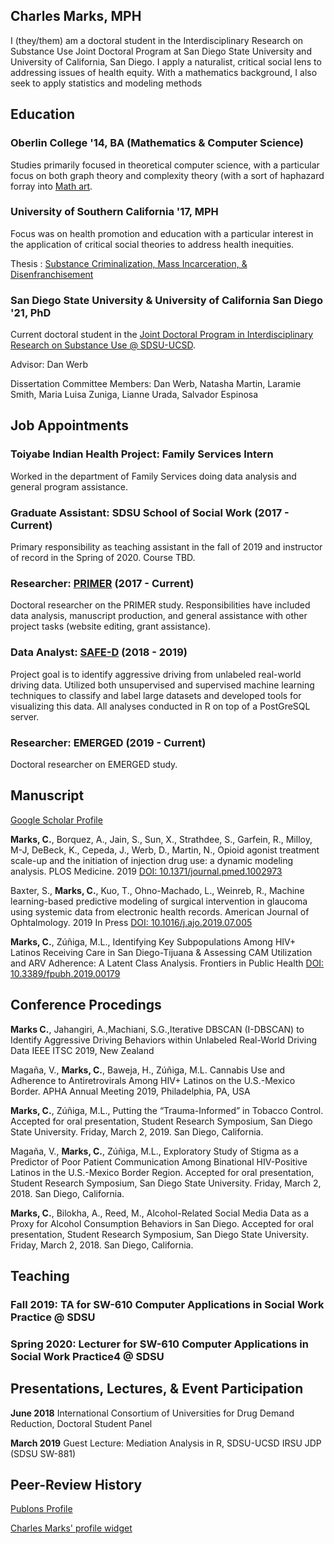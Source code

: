 ## Charles Marks, MPH

I (they/them) am a doctoral student in the Interdisciplinary Research on Substance Use Joint Doctoral Program at San Diego State University and University of California, San Diego.  I apply a naturalist, critical social lens to addressing issues of health equity.  With a mathematics background, I also seek to apply statistics and modeling methods 

## Education

### Oberlin College '14, BA (Mathematics & Computer Science)

Studies primarily focused in theoretical computer science, with a particular focus on both graph theory and complexity theory (with a sort of haphazard forray into [Math art](http://bridgesmathart.org/2012/cdrom/exhibition.pdf).  

### University of Southern California '17, MPH

Focus was on health promotion and education with a particular interest in the application of critical social theories to address health inequities.

Thesis : [Substance Criminalization, Mass Incarceration, & Disenfranchisement](https://cmarkymark.github.io/papers/Substance%20Criminalization%2C%20Mass%20Incarceration%2C%20%26%20Disenfranchisement.pdf)

### San Diego State University & University of California San Diego '21, PhD

Current doctoral student in the [Joint Doctoral Program in Interdisciplinary Research on Substance Use @ SDSU-UCSD](https://chhs.sdsu.edu/irsu/). 

Advisor: Dan Werb

Dissertation Committee Members: Dan Werb, Natasha Martin, Laramie Smith, Maria Luisa Zuniga, Lianne Urada, Salvador Espinosa

## Job Appointments

### Toiyabe Indian Health Project: Family Services Intern

Worked in the department of Family Services doing data analysis and general program assistance.

### Graduate Assistant: SDSU School of Social Work (2017 - Current)

Primary responsibility as teaching assistant in the fall of 2019 and instructor of record in the Spring of 2020.  Course TBD.

### Researcher: [PRIMER](https://primerstudy.com/our-team/) (2017 - Current)

Doctoral researcher on the PRIMER study.  Responsibilities have included data analysis, manuscript production, and general assistance with other project tasks (website editing, grant assistance).

### Data Analyst: [SAFE-D](https://www.vtti.vt.edu/utc/safe-d/index.php/projects/big-data-visualization-and-spatiotemporal-modeling-of-aggressive-driving/) (2018 - 2019)

Project goal is to identify aggressive driving from unlabeled real-world driving data.  Utilized both unsupervised and supervised machine learning techniques to classify and label large datasets and developed tools for visualizing this data.  All analyses conducted in R on top of a PostGreSQL server.

### Researcher: EMERGED (2019 - Current)

Doctoral researcher on EMERGED study. 


## Manuscript

[Google Scholar Profile](https://scholar.google.com/citations?hl=en&user=13NE9E0AAAAJ)

**Marks, C.**, Borquez, A., Jain, S., Sun, X., Strathdee, S., Garfein, R., Milloy, M-J, DeBeck, K., Cepeda, J., Werb, D., Martin, N., Opioid agonist treatment scale-up and the initiation of injection drug use: a dynamic modeling analysis. PLOS Medicine. 2019 [DOI: 10.1371/journal.pmed.1002973](https://doi.org/10.1371/journal.pmed.1002973)   

Baxter, S., **Marks, C.**, Kuo, T., Ohno-Machado, L., Weinreb, R., Machine learning-based predictive modeling of surgical intervention in glaucoma using systemic data from electronic health records. American Journal of Ophtalmology. 2019 In Press [DOI: 10.1016/j.ajo.2019.07.005](https://doi.org/10.1016/j.ajo.2019.07.005)

**Marks, C.**, Zúñiga, M.L., Identifying Key Subpopulations Among HIV+ Latinos Receiving Care in San Diego-Tijuana & Assessing CAM Utilization and ARV Adherence: A Latent Class Analysis. Frontiers in Public Health [DOI: 10.3389/fpubh.2019.00179](https://doi.org/10.3389/fpubh.2019.00179)

## Conference Procedings

**Marks C.**, Jahangiri, A.,Machiani, S.G.,Iterative DBSCAN (I-DBSCAN) to Identify Aggressive Driving Behaviors within Unlabeled Real-World Driving Data IEEE ITSC 2019, New Zealand 

Magaña, V., **Marks, C.**, Baweja, H., Zúñiga, M.L. Cannabis Use and Adherence to Antiretrovirals Among HIV+ Latinos on the U.S.-Mexico Border. APHA Annual Meeting 2019, Philadelphia, PA, USA

**Marks, C.**, Zúñiga, M.L., Putting the “Trauma-Informed” in Tobacco Control. Accepted for oral presentation, Student Research Symposium, San Diego State University. Friday, March 2, 2019. San Diego, California.

Magaña, V., **Marks, C.**, Zúñiga, M.L., Exploratory Study of Stigma as a Predictor of Poor Patient Communication Among Binational HIV-Positive Latinos in the U.S.-Mexico Border Region. Accepted for oral presentation, Student Research Symposium, San Diego State University. Friday, March 2, 2018. San Diego, California.

**Marks, C.**, Bilokha, A., Reed, M., Alcohol-Related Social Media Data as a Proxy for Alcohol Consumption Behaviors in San Diego. Accepted for oral presentation, Student Research Symposium, San Diego State University. Friday, March 2, 2018. San Diego, California.

## Teaching

### Fall 2019: TA for SW-610 Computer Applications in Social Work Practice @ SDSU

### Spring 2020: Lecturer for SW-610 Computer Applications in Social Work Practice4 @ SDSU

## Presentations, Lectures, & Event Participation

**June 2018** International Consortium of Universities for Drug Demand Reduction, Doctoral Student Panel

**March 2019** Guest Lecture: Mediation Analysis in R, SDSU-UCSD IRSU JDP (SDSU SW-881)

## Peer-Review History

[Publons Profile](https://publons.com/researcher/3293322/charles-marks/peer-review/)

<div>
  <a class="embedly-card" data-card-controls="0" href="https://publons.com/author/3293322/widget/embed/">Charles Marks' profile widget</a>
  <script async src="//cdn.embedly.com/widgets/platform.js" charset="UTF-8"></script>
 </div>




